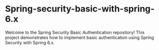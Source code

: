 # Spring-security-basic-with-spring-6.x
Welcome to the Spring Security Basic Authentication repository! This project demonstrates how to implement basic authentication using Spring Security with Spring 6.x.
